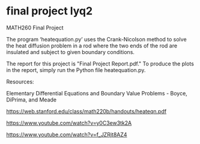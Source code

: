 # final project lyq2
 MATH260 Final Project

The program ‘heatequation.py’ uses the Crank-Nicolson method to solve the heat diffusion problem 
in a rod where the two ends of the rod are insulated and subject to given boundary conditions.

The report for this project is "Final Project Report.pdf."
To produce the plots in the report, simply run the Python file heatequation.py.

Resources:

Elementary Differential Equations and Boundary Value Problems - Boyce, DiPrima, and Meade

https://web.stanford.edu/class/math220b/handouts/heateqn.pdf

https://www.youtube.com/watch?v=y0C3ew3tk2A

https://www.youtube.com/watch?v=f_JZRjt8AZ4
